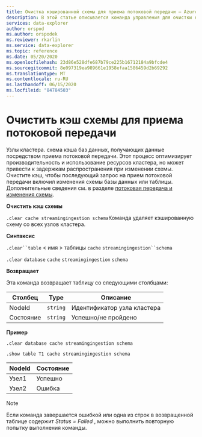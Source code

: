 ```yaml
---
title: Очистка кэшированной схемы для приема потоковой передачи — Azure обозреватель данных
description: В этой статье описывается команда управления для очистки кэшированной схемы базы данных в Azure обозреватель данных.
services: data-explorer
author: orspod
ms.author: orspodek
ms.reviewer: rkarlin
ms.service: data-explorer
ms.topic: reference
ms.date: 05/20/2020
ms.openlocfilehash: 23d86e528dfe687b79ce225b16712184a9bfcde4
ms.sourcegitcommit: 8e097319ea989661e1958efaa1586459d2b69292
ms.translationtype: MT
ms.contentlocale: ru-RU
ms.lasthandoff: 06/15/2020
ms.locfileid: "84784503"
---
```

# <a name="clear-schema-cache-for-streaming-ingestion"></a>Очистить кэш схемы для приема потоковой передачи

Узлы кластера. схема кэша баз данных, получающих данные посредством приема потоковой передачи. Этот процесс оптимизирует производительность и использование ресурсов кластера, но может привести к задержкам распространения при изменении схемы.
Очистите кэш, чтобы последующий запрос на прием потоковой передачи включил изменения схемы базы данных или таблицы.
Дополнительные сведения см. в разделе [потоковая передача и изменения схемы](streaming-ingestion-schema-changes.md).

**Очистить кэш схемы**

`.clear cache streamingingestion schema`Команда удаляет кэшированную схему со всех узлов кластера.

**Синтаксис**

`.clear``table` &lt; имя &gt; таблицы `cache` `streamingingestion``schema`

`.clear` `database` `cache` `streamingingestion` `schema`

**Возвращает**

Эта команда возвращает таблицу со следующими столбцами:

|Столбец    |Type    |Описание
|---|---|---
|NodeId|`string`|Идентификатор узла кластера
|Состояние|`string`|Успешно/не пройдено

**Пример**

```kusto
.clear database cache streamingingestion schema

.show table T1 cache streamingingestion schema
```

|NodeId|Состояние|
|---|---|
|Узел1|Успешно
|Узел2|Ошибка

> [!NOTE]
> Если команда завершается ошибкой или одна из строк в возвращенной таблице содержит *Status = Failed* , можно выполнить повторную попытку выполнения команды.

